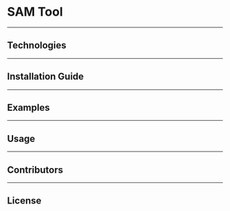 # SAM Tool

---

## Technologies

---

## Installation Guide

---

## Examples

---

## Usage

---

## Contributors

---

## License
